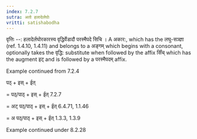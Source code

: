 ```yaml
---
index: 7.2.7
sutra: अतो हलादेर्लघोः
vritti: satishabodha
---
```



वृत्तिः --: हलादेर्लघोरकारस्य वृद्धिर्वेडादौ परस्मैपदे सिचि । A अकार:, which has the लघु-सञ्ज्ञा (ref. 1.4.10, 1.4.11) and belongs to a अङ्गम् which begins with a consonant, optionally takes the वृद्धि: substitute when followed by the affix सिँच् which has the augment इट् and is followed by a परस्मैपदम् affix.


Example continued from 7.2.4


पठ् + इस् + ईत्

= पठ्/पाठ् + इस् + ईत् 7.2.7

= अट् पठ्/पाठ् + इस् + ईत् 6.4.71, 1.1.46

= अ पठ्/पाठ् + इस् + ईत् 1.3.3, 1.3.9


Example continued under 8.2.28

